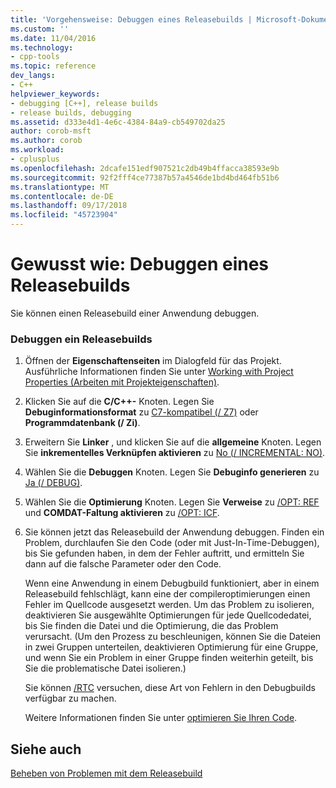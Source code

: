 ```yaml
---
title: 'Vorgehensweise: Debuggen eines Releasebuilds | Microsoft-Dokumentation'
ms.custom: ''
ms.date: 11/04/2016
ms.technology:
- cpp-tools
ms.topic: reference
dev_langs:
- C++
helpviewer_keywords:
- debugging [C++], release builds
- release builds, debugging
ms.assetid: d333e4d1-4e6c-4384-84a9-cb549702da25
author: corob-msft
ms.author: corob
ms.workload:
- cplusplus
ms.openlocfilehash: 2dcafe151edf907521c2db49b4ffacca38593e9b
ms.sourcegitcommit: 92f2fff4ce77387b57a4546de1bd4bd464fb51b6
ms.translationtype: MT
ms.contentlocale: de-DE
ms.lasthandoff: 09/17/2018
ms.locfileid: "45723904"
---
```

# <a name="how-to-debug-a-release-build"></a>Gewusst wie: Debuggen eines Releasebuilds

Sie können einen Releasebuild einer Anwendung debuggen.

### <a name="to-debug-a-release-build"></a>Debuggen ein Releasebuilds

1. Öffnen der **Eigenschaftenseiten** im Dialogfeld für das Projekt. Ausführliche Informationen finden Sie unter [Working with Project Properties (Arbeiten mit Projekteigenschaften)](../../ide/working-with-project-properties.md).

1. Klicken Sie auf die **C/C++-** Knoten. Legen Sie **Debuginformationsformat** zu [C7-kompatibel (/ Z7)](../../build/reference/z7-zi-zi-debug-information-format.md) oder **Programmdatenbank (/ Zi)**.

1. Erweitern Sie **Linker** , und klicken Sie auf die **allgemeine** Knoten. Legen Sie **inkrementelles Verknüpfen aktivieren** zu [No (/ INCREMENTAL: NO)](../../build/reference/incremental-link-incrementally.md).

1. Wählen Sie die **Debuggen** Knoten. Legen Sie **Debuginfo generieren** zu [Ja (/ DEBUG)](../../build/reference/debug-generate-debug-info.md).

1. Wählen Sie die **Optimierung** Knoten. Legen Sie **Verweise** zu [/OPT: REF](../../build/reference/opt-optimizations.md) und **COMDAT-Faltung aktivieren** zu [/OPT: ICF](../../build/reference/opt-optimizations.md).

1. Sie können jetzt das Releasebuild der Anwendung debuggen. Finden ein Problem, durchlaufen Sie den Code (oder mit Just-In-Time-Debuggen), bis Sie gefunden haben, in dem der Fehler auftritt, und ermitteln Sie dann auf die falsche Parameter oder den Code.

   Wenn eine Anwendung in einem Debugbuild funktioniert, aber in einem Releasebuild fehlschlägt, kann eine der compileroptimierungen einen Fehler im Quellcode ausgesetzt werden. Um das Problem zu isolieren, deaktivieren Sie ausgewählte Optimierungen für jede Quellcodedatei, bis Sie finden die Datei und die Optimierung, die das Problem verursacht. (Um den Prozess zu beschleunigen, können Sie die Dateien in zwei Gruppen unterteilen, deaktivieren Optimierung für eine Gruppe, und wenn Sie ein Problem in einer Gruppe finden weiterhin geteilt, bis Sie die problematische Datei isolieren.)

   Sie können [/RTC](../../build/reference/rtc-run-time-error-checks.md) versuchen, diese Art von Fehlern in den Debugbuilds verfügbar zu machen.

   Weitere Informationen finden Sie unter [optimieren Sie Ihren Code](../../build/reference/optimizing-your-code.md).

## <a name="see-also"></a>Siehe auch

[Beheben von Problemen mit dem Releasebuild](../../build/reference/fixing-release-build-problems.md)